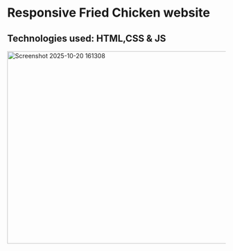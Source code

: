 # Responsive Fried Chicken website 
## Technologies used: HTML,CSS & JS
<img width="947" height="444" alt="Screenshot 2025-10-20 161308" src="https://github.com/user-attachments/assets/958e10f0-9e17-443f-80af-937b87381b70" />
